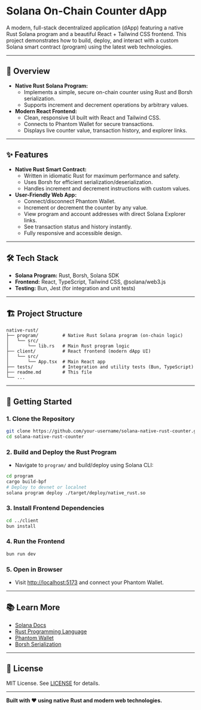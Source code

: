 # Solana On-Chain Counter dApp

A modern, full-stack decentralized application (dApp) featuring a native Rust Solana program and a beautiful React + Tailwind CSS frontend. This project demonstrates how to build, deploy, and interact with a custom Solana smart contract (program) using the latest web technologies.

---

## 🚀 Overview

- **Native Rust Solana Program:**
  - Implements a simple, secure on-chain counter using Rust and Borsh serialization.
  - Supports increment and decrement operations by arbitrary values.
- **Modern React Frontend:**
  - Clean, responsive UI built with React and Tailwind CSS.
  - Connects to Phantom Wallet for secure transactions.
  - Displays live counter value, transaction history, and explorer links.

---

## ✨ Features

- **Native Rust Smart Contract:**
  - Written in idiomatic Rust for maximum performance and safety.
  - Uses Borsh for efficient serialization/deserialization.
  - Handles increment and decrement instructions with custom values.
- **User-Friendly Web App:**
  - Connect/disconnect Phantom Wallet.
  - Increment or decrement the counter by any value.
  - View program and account addresses with direct Solana Explorer links.
  - See transaction status and history instantly.
  - Fully responsive and accessible design.

---

## 🛠️ Tech Stack

- **Solana Program:** Rust, Borsh, Solana SDK
- **Frontend:** React, TypeScript, Tailwind CSS, @solana/web3.js
- **Testing:** Bun, Jest (for integration and unit tests)

---

## 🏗️ Project Structure

```
native-rust/
├── program/         # Native Rust Solana program (on-chain logic)
│   └── src/
│       └── lib.rs   # Main Rust program logic
├── client/          # React frontend (modern dApp UI)
│   └── src/
│       └── App.tsx  # Main React app
├── tests/           # Integration and utility tests (Bun, TypeScript)
├── readme.md        # This file
└── ...
```

---

## 🏁 Getting Started

### 1. **Clone the Repository**
```sh
git clone https://github.com/your-username/solana-native-rust-counter.git
cd solana-native-rust-counter
```

### 2. **Build and Deploy the Rust Program**
- Navigate to `program/` and build/deploy using Solana CLI:
```sh
cd program
cargo build-bpf
# Deploy to devnet or localnet
solana program deploy ./target/deploy/native_rust.so
```

### 3. **Install Frontend Dependencies**
```sh
cd ../client
bun install
```

### 4. **Run the Frontend**
```sh
bun run dev
```

### 5. **Open in Browser**
- Visit [http://localhost:5173](http://localhost:5173) and connect your Phantom Wallet.

---

## 📚 Learn More
- [Solana Docs](https://docs.solana.com/)
- [Rust Programming Language](https://www.rust-lang.org/)
- [Phantom Wallet](https://phantom.app/)
- [Borsh Serialization](https://borsh.io/)

---

## 📄 License

MIT License. See [LICENSE](LICENSE) for details.

---

**Built with ❤️ using native Rust and modern web technologies.**
